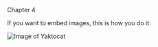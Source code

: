 Chapter 4

If you want to embed images, this is how you do it:

![Image of Yaktocat](https://octodex.github.com/images/yaktocat.png)

